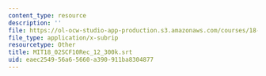 ```yaml
---
content_type: resource
description: ''
file: https://ol-ocw-studio-app-production.s3.amazonaws.com/courses/18-02sc-multivariable-calculus-fall-2010/eaec254956a65660a390911ba8304877_MIT18_02SCF10Rec_12_300k.vtt
file_type: application/x-subrip
resourcetype: Other
title: MIT18_02SCF10Rec_12_300k.srt
uid: eaec2549-56a6-5660-a390-911ba8304877
---
```

